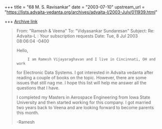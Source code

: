 +++
title = "68 M. S. Ravisankar"
date = "2003-07-10"
upstream_url = "https://lists.advaita-vedanta.org/archives/advaita-l/2003-July/011939.html"

+++
[Archive link](https://lists.advaita-vedanta.org/archives/advaita-l/2003-July/011939.html)




>From: "Ramesh & Veena" <viram at one.net>
>To: "Vidyasankar Sundaresan" <svidyasankar at hotmail.com>
>Subject: Re: Advaita-L : Your subscription requests
>Date: Tue, 8 Jul 2003 08:06:04 -0400
>
>Hello,
>
>          I am Ramesh Vijayaraghavan and I live in Cincinnati, OH and work
>for Electronic Data Systems. I got interested in Advaita vedanta after
>reading a couple of books on the topic. However, there are some issues that
>still nag me. I hope this list will help me answer all the questions that I
>have.
>
>I completed my Masters in Aerospace Engineering from Iowa State University
>and then started working for this company. I got married two years back to
>Veena and are looking forward to become parents this month.
>
>-Ramesh
>

